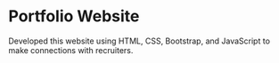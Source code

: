# Portfolio Website

Developed this website using HTML, CSS, Bootstrap, and JavaScript to make connections with recruiters. 
